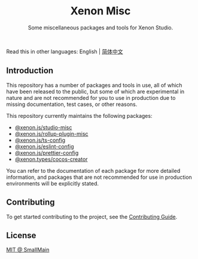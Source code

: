<!-- 名字 -->
<h1 align="center">Xenon Misc</h1>
<!-- 描述 -->
<p align="center">Some miscellaneous packages and tools for Xenon Studio.</p>
<br/>

Read this in other languages: English | [简体中文](./README_zh-CN.md)

## Introduction 

This repository has a number of packages and tools in use, all of which have been released to the public, but some of which are experimental in nature and are not recommended for you to use in production due to missing documentation, test cases, or other reasons.

This repository currently maintains the following packages: 

- [@xenon.js/studio-misc](./packages/js/studio-misc)
- [@xenon.js/rollup-plugin-misc](./packages/js/rollup-plugin-misc)
- [@xenon.js/ts-config](./packages/js/ts-config)
- [@xenon.js/eslint-config](./packages/js/eslint-config)
- [@xenon.js/prettier-config](./packages/js/prettier-config)
- [@xenon.types/cocos-creator](./packages/types/cocos-creator)

You can refer to the documentation of each package for more detailed information, and packages that are not recommended for use in production environments will be explicitly stated.

## Contributing

To get started contributing to the project, see the [Contributing Guide](./CONTRIBUTING.md).

## License

[MIT @ SmallMain](./LICENSE)
